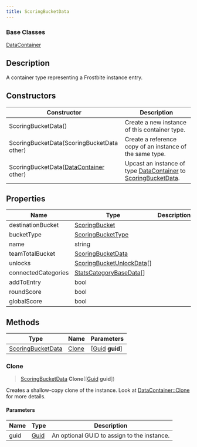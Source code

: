 ```yaml
---
title: ScoringBucketData
---
```

### Base Classes

[DataContainer](/vext/ref/shared/class/datacontainer)

## Description

A container type representing a Frostbite instance entry.

## Constructors

| Constructor                                                                  | Description                                                                                                               |
| ---------------------------------------------------------------------------- | ------------------------------------------------------------------------------------------------------------------------- |
| ScoringBucketData()                                                          | Create a new instance of this container type.                                                                             |
| ScoringBucketData(ScoringBucketData other)                                   | Create a reference copy of an instance of the same type.                                                                  |
| ScoringBucketData([DataContainer](/vext/ref/shared/class/datacontainer) other) | Upcast an instance of type [DataContainer](/vext/ref/shared/class/datacontainer) to [ScoringBucketData](ScoringBucketData). |

## Properties

| Name                | Type                                                   | Description |
| ------------------- | ------------------------------------------------------ | ----------- |
| destinationBucket   | [ScoringBucket](ScoringBucket)                         |             |
| bucketType          | [ScoringBucketType](ScoringBucketType)                 |             |
| name                | string                                                 |             |
| teamTotalBucket     | [ScoringBucketData](ScoringBucketData)                 |             |
| unlocks             | [ScoringBucketUnlockData](ScoringBucketUnlockData)\[\] |             |
| connectedCategories | [StatsCategoryBaseData](StatsCategoryBaseData)\[\]     |             |
| addToEntry          | bool                                                   |             |
| roundScore          | bool                                                   |             |
| globalScore         | bool                                                   |             |

## Methods

| Type                                   | Name            | Parameters                                     |
| -------------------------------------- | --------------- | ---------------------------------------------- |
| [ScoringBucketData](ScoringBucketData) | [Clone](#clone) | \[[Guid](/vext/ref/shared/class/guid) **guid**\] |

### Clone

> [ScoringBucketData](ScoringBucketData) **Clone**(\[[Guid](/vext/ref/shared/class/guid) **guid**\])

Creates a shallow-copy clone of the instance. Look at [DataContainer::Clone](/vext/ref/shared/class/datacontainer#clone) for more details.

#### Parameters

| Name | Type         | Description                                 |
| ---- | ------------ | ------------------------------------------- |
| guid | [Guid](Guid) | An optional GUID to assign to the instance. |
